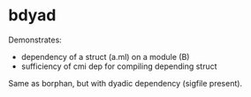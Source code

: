 # bdyad

Demonstrates:

* dependency of a struct (a.ml) on a module (B)
* sufficiency of cmi dep for compiling depending struct

Same as borphan, but with dyadic dependency (sigfile present).
